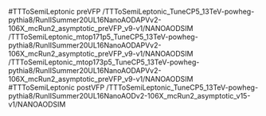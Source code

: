 #TTToSemiLeptonic preVFP
/TTToSemiLeptonic_TuneCP5_13TeV-powheg-pythia8/RunIISummer20UL16NanoAODAPVv2-106X_mcRun2_asymptotic_preVFP_v9-v1/NANOAODSIM
/TTToSemiLeptonic_mtop171p5_TuneCP5_13TeV-powheg-pythia8/RunIISummer20UL16NanoAODAPVv2-106X_mcRun2_asymptotic_preVFP_v9-v1/NANOAODSIM
/TTToSemiLeptonic_mtop173p5_TuneCP5_13TeV-powheg-pythia8/RunIISummer20UL16NanoAODAPVv2-106X_mcRun2_asymptotic_preVFP_v9-v1/NANOAODSIM
#TTToSemiLeptonic postVFP
/TTToSemiLeptonic_TuneCP5_13TeV-powheg-pythia8/RunIISummer20UL16NanoAODv2-106X_mcRun2_asymptotic_v15-v1/NANOAODSIM
